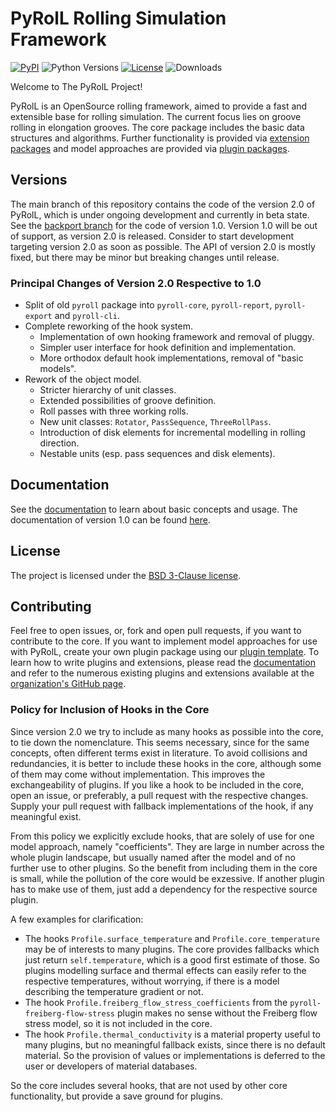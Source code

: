 # PyRolL Rolling Simulation Framework

[![PyPI](https://img.shields.io/pypi/v/pyroll-core)](https://pypi.org/project/pyroll-core/)
![Python Versions](https://img.shields.io/pypi/pyversions/pyroll-core)
[![License](https://img.shields.io/pypi/l/pyroll-core)](LICENSE)
![Downloads](https://img.shields.io/pypi/dm/pyroll-core)

Welcome to The PyRolL Project!

PyRolL is an OpenSource rolling framework, aimed to provide a fast and extensible base for rolling simulation.
The current focus lies on groove rolling in elongation grooves.
The core package includes the basic data structures and algorithms.
Further functionality is provided via [extension packages](https://pyroll.readthedocs.io/en/latest/extensions/index.html) and model approaches are provided via [plugin packages](https://pyroll.readthedocs.io/en/latest/plugins/index.html).

## Versions

The main branch of this repository contains the code of the version 2.0 of PyRolL, which is under ongoing development and currently in beta state.
See the [backport branch](https://github.com/pyroll-project/pyroll-core/tree/v1.0_backport) for the code of version 1.0.
Version 1.0 will be out of support, as version 2.0 is released.
Consider to start development targeting version 2.0 as soon as possible.
The API of version 2.0 is mostly fixed, but there may be minor but breaking changes until release.

### Principal Changes of Version 2.0 Respective to 1.0

- Split of old `pyroll` package into `pyroll-core`, `pyroll-report`, `pyroll-export` and `pyroll-cli`.
- Complete reworking of the hook system.
    - Implementation of own hooking framework and removal of pluggy.
    - Simpler user interface for hook definition and implementation.
    - More orthodox default hook implementations, removal of "basic models".
- Rework of the object model.
    - Stricter hierarchy of unit classes.
    - Extended possibilities of groove definition.
    - Roll passes with three working rolls.
    - New unit classes: `Rotator`, `PassSequence`, `ThreeRollPass`.
    - Introduction of disk elements for incremental modelling in rolling direction.
    - Nestable units (esp. pass sequences and disk elements).

## Documentation

See the [documentation](https://pyroll.readthedocs.io/en/latest) to learn about basic concepts and
usage.
The documentation of version 1.0 can be found [here](https://pyroll.readthedocs.io/en/stable).

## License

The project is licensed under the [BSD 3-Clause license](LICENSE).

## Contributing

Feel free to open issues, or, fork and open pull requests, if you want to contribute to the core.
If you want to implement model approaches for use with PyRolL, create your own plugin package using our [plugin template](https://github.com/pyroll-project/pyroll-plugin-template).
To learn how to write plugins and extensions, please read the [documentation](https://pyroll.readthedocs.io/en/latest) and refer to the numerous existing plugins and extensions available at the [organization's GitHub page](https://github.com/pyroll-project).

### Policy for Inclusion of Hooks in the Core

Since version 2.0 we try to include as many hooks as possible into the core, to tie down the nomenclature.
This seems necessary, since for the same concepts, often different terms exist in literature.
To avoid collisions and redundancies, it is better to include these hooks in the core, although some of them may come without implementation.
This improves the exchangeability of plugins.
If you like a hook to be included in the core, open an issue, or preferably, a pull request with the respective changes.
Supply your pull request with fallback implementations of the hook, if any meaningful exist.

From this policy we explicitly exclude hooks, that are solely of use for one model approach, namely "coefficients".
They are large in number across the whole plugin landscape, but usually named after the model and of no further use to other plugins.
So the benefit from including them in the core is small, while the pollution of the core would be exzessive.
If another plugin has to make use of them, just add a dependency for the respective source plugin.

A few examples for clarification:

- The hooks `Profile.surface_temperature` and `Profile.core_temperature` may be of interests to many plugins.
  The core provides fallbacks which just return `self.temperature`, which is a good first estimate of those.
  So plugins modelling surface and thermal effects can easily refer to the respective temperatures, without worrying, if there is a model describing the temperature gradient or not.
- The hook `Profile.freiberg_flow_stress_coefficients` from the `pyroll-freiberg-flow-stress` plugin makes no sense without the Freiberg flow stress model, so it is not included in the core.
- The hook `Profile.thermal_conductivity` is a material property useful to many plugins, but no meaningful fallback exists, since there is no default material.
  So the provision of values or implementations is deferred to the user or developers of material databases.

So the core includes several hooks, that are not used by other core functionality, but provide a save ground for plugins.
